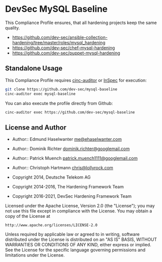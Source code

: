 # DevSec MySQL Baseline

This Compliance Profile ensures, that all hardening projects keep the same quality.

- <https://github.com/dev-sec/ansible-collection-hardening/tree/master/roles/mysql_hardening>
- <https://github.com/dev-sec/chef-mysql-hardening>
- <https://github.com/dev-sec/puppet-mysql-hardening>

## Standalone Usage

This Compliance Profile requires [cinc-auditor](https://cinc.sh/start/auditor/) or [InSpec](https://github.com/chef/inspec) for execution:

```bash
git clone https://github.com/dev-sec/mysql-baseline
cinc-auditor exec mysql-baseline
```

You can also execute the profile directly from Github:

```bash
cinc-auditor exec https://github.com/dev-sec/mysql-baseline
```

## License and Author

- Author:: Edmund Haselwanter <me@ehaselwanter.com>
- Author:: Dominik Richter <dominik.richter@googlemail.com>
- Author:: Patrick Muench <patrick.muench1111@googlemail.com>
- Author:: Christoph Hartmann <chris@lollyrock.com>

- Copyright 2014, Deutsche Telekom AG
- Copyright 2014-2016, The Hardening Framework Team
- Copyright 2016-2021, DevSec Hardening Framework Team

Licensed under the Apache License, Version 2.0 (the "License");
you may not use this file except in compliance with the License.
You may obtain a copy of the License at

```text
http://www.apache.org/licenses/LICENSE-2.0
```

Unless required by applicable law or agreed to in writing, software
distributed under the License is distributed on an "AS IS" BASIS,
WITHOUT WARRANTIES OR CONDITIONS OF ANY KIND, either express or implied.
See the License for the specific language governing permissions and
limitations under the License.
